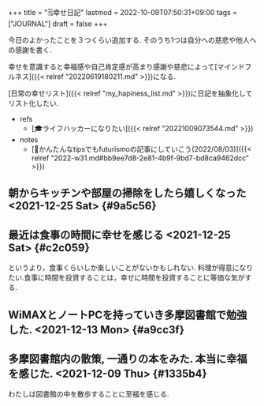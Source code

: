 +++
title = "🗒幸せ日記"
lastmod = 2022-10-09T07:50:31+09:00
tags = ["JOURNAL"]
draft = false
+++

今日のよかったことを３つくらい追加する. そのうち1つは自分への慈悲や他人への感謝を書く.

幸せを意識すると幸福感や自己肯定感が高まり感謝や慈悲によって[マインドフルネス]({{< relref "20220619180211.md" >}})になる.

[日常の幸せリスト]({{< relref "my_hapiness_list.md" >}})に日記を抽象化してリスト化したい.

-   refs
    -   [🎓ライフハッカーになりたい]({{< relref "20221009073544.md" >}})
-   notes
    -   [💭かんたんなtipsでもfuturismoの記事にしていこう(2022/08/03)]({{< relref "2022-w31.md#bb9ee7d8-2e81-4b9f-9bd7-bd8ca9462dcc" >}})


## 朝からキッチンや部屋の掃除をしたら嬉しくなった <span class="timestamp-wrapper"><span class="timestamp">&lt;2021-12-25 Sat&gt;</span></span> {#9a5c56}


## 最近は食事の時間に幸せを感じる <span class="timestamp-wrapper"><span class="timestamp">&lt;2021-12-25 Sat&gt;</span></span> {#c2c059}

というより，食事くらいしか楽しいことがないかもしれない. 料理が得意になりたい.食事に時間を投資することは，幸せに時間を投資することに等価な気がする.


## WiMAXとノートPCを持っていき多摩図書館で勉強した. <span class="timestamp-wrapper"><span class="timestamp">&lt;2021-12-13 Mon&gt;</span></span> {#a9cc3f}


## 多摩図書館内の散策, 一通りの本をみた. 本当に幸福を感じた. <span class="timestamp-wrapper"><span class="timestamp">&lt;2021-12-09 Thu&gt;</span></span> {#1335b4}

わたしは図書館の中を散歩することに至福を感じる.
